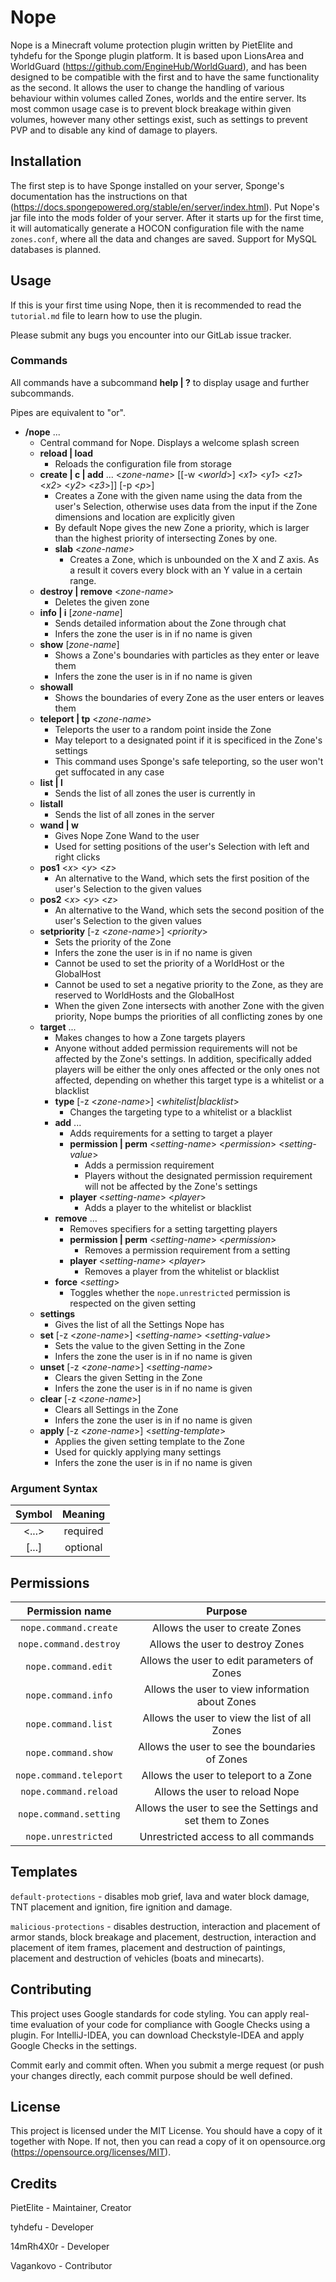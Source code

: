 # Nope

Nope is a Minecraft volume protection plugin written by PietElite and tyhdefu for the Sponge plugin platform. It is based upon LionsArea and WorldGuard (https://github.com/EngineHub/WorldGuard), and has been designed to be compatible with the first and to have the same functionality as the second. It allows the user to change the handling of various behaviour within volumes called Zones, worlds and the entire server. Its most common usage case is to prevent block breakage within given volumes, however many other settings exist, such as settings to prevent PVP and to disable any kind of damage to players.

## Installation

The first step is to have Sponge installed on your server, Sponge's documentation has the instructions on that (https://docs.spongepowered.org/stable/en/server/index.html). Put Nope's jar file into the mods folder of your server. After it starts up for the first time, it will automatically generate a HOCON configuration file with the name ``zones.conf``, where all the data and changes are saved. Support for MySQL databases is planned.

## Usage

If this is your first time using Nope, then it is recommended to read the ``tutorial.md`` file to learn how to use the plugin.

Please submit any bugs you encounter into our GitLab issue tracker.

### Commands  

All commands have a subcommand **help | ?** to display usage and further subcommands.

Pipes are equivalent to "or".

- **/nope** ...  
    - Central command for Nope. Displays a welcome splash screen  
    - **reload | load**
        - Reloads the configuration file from storage
    - **create | c | add** ... <*zone-name*> [[-w <*world*>] <*x1*> <*y1*> <*z1*> <*x2*> <*y2*> <*z3*>]] [-p <*p*>]
        - Creates a Zone with the given name using the data from the user's Selection, otherwise uses data from the input if the Zone dimensions and location are explicitly given
        - By default Nope gives the new Zone a priority, which is larger than the highest priority of intersecting Zones by one.
        - **slab** <*zone-name*>
            - Creates a Zone, which is unbounded on the X and Z axis. As a result it covers every block with an Y value in a certain range.
    - **destroy | remove** <*zone-name*>
        - Deletes the given zone
    - **info | i** [*zone-name*]  
        - Sends detailed information about the Zone through chat
        - Infers the zone the user is in if no name is given
    - **show** [*zone-name*]
        - Shows a Zone's boundaries with particles as they enter or leave them
        - Infers the zone the user is in if no name is given
    - **showall**
        - Shows the boundaries of every Zone as the user enters or leaves them
    - **teleport | tp** <*zone-name*>
        - Teleports the user to a random point inside the Zone
        - May teleport to a designated point if it is specificed in the Zone's settings
        - This command uses Sponge's safe teleporting, so the user won't get suffocated in any case
    - **list | l**
        - Sends the list of all zones the user is currently in
    - **listall**
        - Sends the list of all zones in the server
    - **wand | w**
        - Gives Nope Zone Wand to the user
        - Used for setting positions of the user's Selection with left and right clicks
    - **pos1** <*x*> <*y*> <*z*>
        - An alternative to the Wand, which sets the first position of the user's Selection to the given values
    - **pos2** <*x*> <*y*> <*z*>
        - An alternative to the Wand, which sets the second position of the user's Selection to the given values
    - **setpriority** [-z <*zone-name*>] <*priority*>
        - Sets the priority of the Zone
        - Infers the zone the user is in if no name is given
        - Cannot be used to set the priority of a WorldHost or the GlobalHost
        - Cannot be used to set a negative priority to the Zone, as they are reserved to WorldHosts and the GlobalHost
        - When the given Zone intersects with another Zone with the given priority, Nope bumps the priorities of all conflicting zones by one
    - **target** ...
        - Makes changes to how a Zone targets players
        - Anyone without added permission requirements will not be affected by the Zone's settings. In addition, specifically added players will be either the only ones affected or the only ones not affected, depending on whether this target type is a whitelist or a blacklist
        - **type** [-z <*zone-name*>] <*whitelist|blacklist*>
            - Changes the targeting type to a whitelist or a blacklist
        - **add** ...
            - Adds requirements for a setting to target a player
            - **permission | perm** <*setting-name*> <*permission*> <*setting-value*>
                - Adds a permission requirement
                - Players without the designated permission requirement will not be affected by the Zone's settings
            - **player** <*setting-name*> <*player*>
                - Adds a player to the whitelist or blacklist
        - **remove** ...
            - Removes specifiers for a setting targetting players
            - **permission | perm** <*setting-name*> <*permission*>
                - Removes a permission requirement from a setting
            - **player** <*setting-name*> <*player*>
                - Removes a player from the whitelist or blacklist
        - **force** <*setting*>
            - Toggles whether the ``nope.unrestricted`` permission is respected on the given setting
    - **settings**
        - Gives the list of all the Settings Nope has
    - **set** [-z <*zone-name*>] <*setting-name*> <*setting-value*>
        - Sets the value to the given Setting in the Zone
        - Infers the zone the user is in if no name is given
    - **unset** [-z <*zone-name*>] <*setting-name*>
        - Clears the given Setting in the Zone
        - Infers the zone the user is in if no name is given
    - **clear** [-z <*zone-name*>]
        - Clears all Settings in the Zone
        - Infers the zone the user is in if no name is given
    - **apply** [-z <*zone-name*>] <*setting-template*>
        - Applies the given setting template to the Zone
        - Used for quickly applying many settings
        - Infers the zone the user is in if no name is given

### Argument Syntax  

| Symbol | Meaning  |   
| :----: | :------: |
| <...>  | required |  
| [...]  | optional |

## Permissions

| Permission name | Purpose |
| :-------------: | :-----: |
| ``nope.command.create`` | Allows the user to create Zones |
| ``nope.command.destroy`` | Allows the user to destroy Zones |
| ``nope.command.edit`` | Allows the user to edit parameters of Zones |
| ``nope.command.info`` | Allows the user to view information about Zones |
| ``nope.command.list`` | Allows the user to view the list of all Zones |
| ``nope.command.show`` | Allows the user to see the boundaries of Zones |
| ``nope.command.teleport`` | Allows the user to teleport to a Zone |
| ``nope.command.reload`` | Allows the user to reload Nope |
| ``nope.command.setting`` | Allows the user to see the Settings and set them to Zones |
| ``nope.unrestricted`` | Unrestricted access to all commands |

## Templates

``default-protections`` - disables mob grief, lava and water block damage, TNT placement and ignition, fire ignition and damage.

``malicious-protections`` - disables destruction, interaction and placement of armor stands, block breakage and placement, destruction, interaction and placement of item frames, placement and destruction of paintings, placement and destruction of vehicles (boats and minecarts).

## Contributing

This project uses Google standards for code styling. You can apply real-time evaluation of your code for compliance with Google Checks using a plugin. For IntelliJ-IDEA, you can download Checkstyle-IDEA and apply Google Checks in the settings.

Commit early and commit often. When you submit a merge request (or push your changes directly, each commit purpose should be well defined.

## License

This project is licensed under the MIT License. You should have a copy of it together with Nope. If not, then you can read a copy of it on opensource.org (https://opensource.org/licenses/MIT).

## Credits

PietElite - Maintainer, Creator

tyhdefu - Developer

14mRh4X0r - Developer

Vagankovo - Contributor


